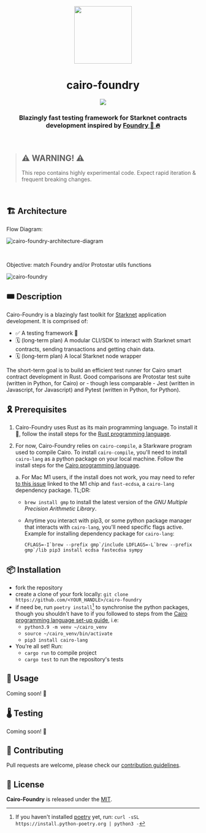 <p align="center">
    <img width="150" src="resources/img/logo.png">
</p>
<div align="center">
  <h1 align="center">cairo-foundry</h1>
  <p align="center">
    <a href="https://discord.gg/mCTgxg52">
        <img src="https://img.shields.io/badge/Discord-6666FF?style=for-the-badge&logo=discord&logoColor=white">
    </a>
  </p>
  
  <h3 align="center">Blazingly fast testing framework for Starknet contracts development inspired by <a href="https://github.com/foundry-rs/foundry"> Foundry 🦀 🔥 </a></h3>
</div>

<br>

> ## ⚠️ WARNING! ⚠️
>
> This repo contains highly experimental code.
> Expect rapid iteration & frequent breaking changes.

<br>

## 🏗️ Architecture

Flow Diagram:

![cairo-foundry-architecture-diagram](resources/img/flow_diagram.png)

</br>

Objective: match Foundry and/or Protostar utils functions

![cairo-foundry](resources/img/architecture.png)

## 🎟️ Description

Cairo-Foundry is a blazingly fast toolkit for [Starknet](https://starknet.io/) application development. It is comprised of:

-   ✅ A testing framework 🦀
-   🗓️ (long-term plan) A modular CLI/SDK to interact with Starknet smart contracts, sending transactions and getting chain data.
-   🗓️ (long-term plan) A local Starknet node wrapper

The short-term goal is to build an efficient test runner for Cairo smart contract development in Rust. Good comparisons are Protostar test suite (written in Python, for Cairo) or - though less comparable - Jest (written in Javascript, for Javascript) and Pytest (written in Python, for Python).

## 🎗️ Prerequisites

1. Cairo-Foundry uses Rust as its main programming language. To install it 🦀, follow the install steps for the [Rust programming language](https://www.rust-lang.org/tools/install).
2. For now, Cairo-Foundry relies on `cairo-compile`, a Starkware program used to compile Cairo. To install `cairo-compile`, you'll need to install `cairo-lang` as a python package on your local machine. Follow the install steps for the [Cairo programming language](https://www.cairo-lang.org/docs/quickstart.html).

    a. For Mac M1 users, if the install does not work, you may need to refer [to this issue](https://github.com/OpenZeppelin/nile/issues/22) linked to the M1 chip and `fast-ecdsa`, a `cairo-lang` dependency package.
    TL;DR:

    - `brew install gmp` to install the latest version of the _GNU Multiple Precision Arithmetic Library_.
    - Anytime you interact with pip3, or some python package manager that interacts with `cairo-lang`, you'll need specific flags active. Example for installing dependency package for `cairo-lang`:

        `` CFLAGS=-I`brew --prefix gmp`/include LDFLAGS=-L`brew --prefix gmp`/lib pip3 install ecdsa fastecdsa sympy ``

## 📦 Installation

-   fork the repository
-   create a clone of your fork locally: `git clone https://github.com/<YOUR_HANDLE>/cairo-foundry`
-   if need be, run `poetry install`[^1] to synchronise the python packages, though you shouldn't have to if you followed to steps from the [Cairo programming language set-up guide](https://www.cairo-lang.org/docs/quickstart.html), i.e:
    -   `python3.9 -m venv ~/cairo_venv`
    -   `source ~/cairo_venv/bin/activate`
    -   `pip3 install cairo-lang`
-   You're all set! Run:
    -   `cargo run` to compile project
    -   `cargo test` to run the repository's tests

[^1]: If you haven't installed [poetry](https://python-poetry.org/docs/) yet, run: `curl -sSL https://install.python-poetry.org | python3 -`

## 🔬 Usage

Coming soon! 👷

## 🌡️ Testing

Coming soon! 👷

## 🫶 Contributing

Pull requests are welcome, please check our [contribution guidelines](./CONTRIBUTING.md).

## 📄 License

**Cairo-Foundry** is released under the [MIT](LICENSE).
